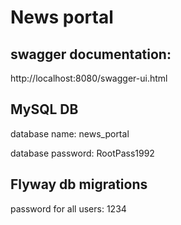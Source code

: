 # News portal

## swagger documentation:
http://localhost:8080/swagger-ui.html

## MySQL DB
database name: news_portal

database password: RootPass1992

## Flyway db migrations
password for all users: 1234 
